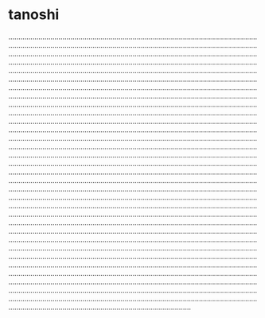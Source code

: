 # tanoshi

...........................................................................................................................................................................................................................................................................................................................................................................................................................................................................................................................................................................................................................................................................................................................................................................................................................................................................................................................................................................................................................................................................................................................................................................................................................................................................................................................................................................................................................................................................................................................................................................................................................................................................................................................................................................................................................................................................................................................................................................................................................................................................................................................................................................................................................................................................................................................................................................................................................................................................................................................................................................................................................................................................................................................................................................................................................................................................................................................................................................................................................................................................................................................................................................................................................................................................................................................................................................................................................................................................................................................................................................................................................................................................................................................................................................................................................................................................................................................................................................................................................................................................................................................................................................................................................